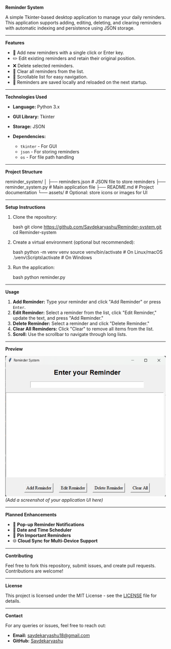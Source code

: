 
**Reminder System**

A simple Tkinter-based desktop application to manage your daily reminders. This application supports adding, editing, deleting, and clearing reminders with automatic indexing and persistence using JSON storage.

---

**Features**

* 📌 Add new reminders with a single click or Enter key.  
* ✏️ Edit existing reminders and retain their original position.  
* ❌ Delete selected reminders.  
* 🔄 Clear all reminders from the list.  
* 📜 Scrollable list for easy navigation.  
* 💾 Reminders are saved locally and reloaded on the next startup.

---

**Technologies Used**

- **Language:** Python 3.x  
- **GUI Library:** Tkinter  
- **Storage:** JSON  
- **Dependencies:**

  * `tkinter` - For GUI  
  * `json` - For storing reminders  
  * `os` - For file path handling

---

**Project Structure**



reminder\_system/
│
├── reminders.json            # JSON file to store reminders
├── reminder\_system.py        # Main application file
├── README.md                 # Project documentation
└── assets/                   # Optional: store icons or images for UI



---

**Setup Instructions**

1. Clone the repository:

   bash
   git clone https://github.com/Savdekaryashu/Reminder-system.git
   cd Reminder-system


2. Create a virtual environment (optional but recommended):

   bash
   python -m venv venv
   source venv/bin/activate    # On Linux/macOS
   .\venv\Scripts\activate     # On Windows
   

3. Run the application:

   bash
   python reminder.py
   

---

**Usage**

1. **Add Reminder:** Type your reminder and click "Add Reminder" or press `Enter`.
2. **Edit Reminder:** Select a reminder from the list, click "Edit Reminder," update the text, and press "Add Reminder."
3. **Delete Reminder:** Select a reminder and click "Delete Reminder."
4. **Clear All Reminders:** Click "Clear" to remove all items from the list.
5. **Scroll:** Use the scrollbar to navigate through long lists.

---

**Preview**

![Reminder System UI](assets/preview.png) *(Add a screenshot of your application UI here)*

---

**Planned Enhancements**

* 🔔 **Pop-up Reminder Notifications**
* 📆 **Date and Time Scheduler**
* 📌 **Pin Important Reminders**
* 🌐 **Cloud Sync for Multi-Device Support**

---

**Contributing**

Feel free to fork this repository, submit issues, and create pull requests. Contributions are welcome!

---

**License**

This project is licensed under the MIT License - see the [LICENSE](LICENSE) file for details.

---

**Contact**

For any queries or issues, feel free to reach out:

* **Email:** [savdekaryashu18@gmail.com](mailto:savdekaryashu18@gmail.com)
* **GitHub:** [Savdekaryashu](https://github.com/Savdekaryashu)


